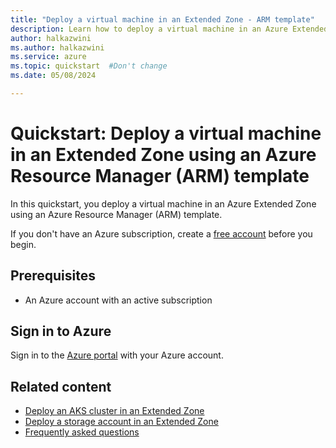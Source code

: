 ```yaml
---
title: "Deploy a virtual machine in an Extended Zone - ARM template"
description: Learn how to deploy a virtual machine in an Azure Extended Zone using an Azure Resource Manager (ARM) template.
author: halkazwini
ms.author: halkazwini
ms.service: azure
ms.topic: quickstart  #Don't change
ms.date: 05/08/2024

---
```

  
# Quickstart: Deploy a virtual machine in an Extended Zone using an Azure Resource Manager (ARM) template
 
In this quickstart, you deploy a virtual machine in an Azure Extended Zone using an Azure Resource Manager (ARM) template.

If you don't have an Azure subscription, create a [free account](https://azure.microsoft.com/free/?WT.mc_id=A261C142F) before you begin.

## Prerequisites

- An Azure account with an active subscription

## Sign in to Azure

Sign in to the [Azure portal](https://portal.azure.com) with your Azure account.

## Related content

- [Deploy an AKS cluster in an Extended Zone](deploy-aka-cluster.md)
- [Deploy a storage account in an Extended Zone](deploy-storage-account.md)
- [Frequently asked questions](faq.md)
